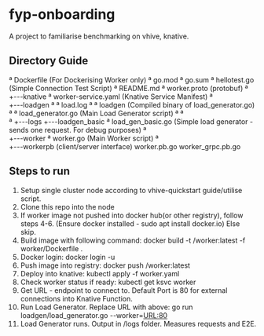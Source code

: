 # fyp-onboarding
A project to familiarise benchmarking on vhive, knative.

## Directory Guide
ª   Dockerfile (For Dockerising Worker only)
ª   go.mod
ª   go.sum
ª   hellotest.go (Simple Connection Test Script)
ª   README.md
ª   worker.proto (protobuf)
ª   
+---knative
ª       worker-service.yaml (Knative Service Manifest)
ª       
+---loadgen
ª   ª   load.log
ª   ª   loadgen (Compiled binary of load_generator.go)
ª   ª   load_generator.go (Main Load Generator script)
ª   ª   
ª   +---logs
+---loadgen_basic
ª       load_gen_basic.go (Simple load generator - sends one request. For debug purposes)
ª       
+---worker
ª       worker.go (Main Worker script)
ª       
+---workerpb (client/server interface)
        worker.pb.go
        worker_grpc.pb.go
        
## Steps to run 
1) Setup single cluster node according to vhive-quickstart guide/utilise script.
2) Clone this repo into the node
3) If worker image not pushed into docker hub(or other registry), follow steps 4-6. (Ensure docker installed - sudo apt install docker.io) Else skip.
4) Build image with following command: docker build -t <userid>/worker:latest -f worker/Dockerfile .
5) Docker login: docker login -u <username>
6) Push image into registry: docker push <userid>/worker:latest
7) Deploy into knative: kubectl apply -f worker.yaml
8) Check worker status if ready: kubectl get ksvc worker
9) Get URL - endpoint to connect to. Default Port is 80 for external connections into Knative Function.
10) Run Load Generator. Replace URL with above: go run loadgen/load_generator.go --worker=<URL:80>
11) Load Generator runs. Output in /logs folder. Measures requests and E2E.
